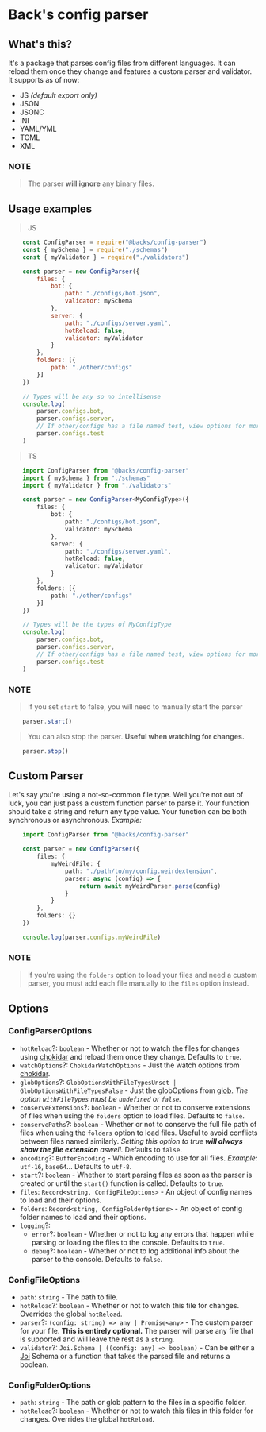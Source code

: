 # Back's config parser
## What's this?
It's a package that parses config files from different languages. It can reload them once they change and features a custom parser and validator. It supports as of now:
- JS *(default export only)*
- JSON
- JSONC
- INI
- YAML/YML
- TOML
- XML
### NOTE
> The parser **will ignore** any binary files.
## Usage examples
> JS
```js
    const ConfigParser = require("@backs/config-parser")
    const { mySchema } = require("./schemas")
    const { myValidator } = require("./validators")

    const parser = new ConfigParser({
        files: {
            bot: {
                path: "./configs/bot.json",
                validator: mySchema
            },
            server: {
                path: "./configs/server.yaml",
                hotReload: false,
                validator: myValidator
            }
        },
        folders: [{
            path: "./other/configs"
        }]
    })

    // Types will be any so no intellisense
    console.log(
        parser.configs.bot,
        parser.configs.server,
        // If other/configs has a file named test, view options for more customization of the name
        parser.configs.test
    )
```
> TS
```ts
    import ConfigParser from "@backs/config-parser"
    import { mySchema } from "./schemas"
    import { myValidator } from "./validators"

    const parser = new ConfigParser<MyConfigType>({
        files: {
            bot: {
                path: "./configs/bot.json",
                validator: mySchema
            },
            server: {
                path: "./configs/server.yaml",
                hotReload: false,
                validator: myValidator
            }
        },
        folders: [{
            path: "./other/configs"
        }]
    })

    // Types will be the types of MyConfigType
    console.log(
        parser.configs.bot,
        parser.configs.server,
        // If other/configs has a file named test, view options for more customization of the name
        parser.configs.test
    )
```
### NOTE
> If you set `start` to false, you will need to manually start the parser
```js
    parser.start()
```
> You can also stop the parser. **Useful when watching for changes.**
```js
    parser.stop()
```
## Custom Parser
Let's say you're using a not-so-common file type. Well you're not out of luck, you can just pass a custom function parser to parse it.
Your function should take a string and return any type value. Your function can be both synchronous or asynchronous.
*Example:*
```ts
    import ConfigParser from "@backs/config-parser"

    const parser = new ConfigParser({
        files: {
            myWeirdFile: {
                path: "./path/to/my/config.weirdextension",
                parser: async (config) => {
                    return await myWeirdParser.parse(config)
                }
            }
        },
        folders: {}
    })

    console.log(parser.configs.myWeirdFile)
```
### NOTE
> If you're using the `folders` option to load your files and need a custom parser, you must add each file manually to the `files` option instead.
## Options
### ConfigParserOptions
- `hotReload`?: `boolean` - Whether or not to watch the files for changes using [chokidar](https://www.npmjs.com/package/chokidar) and reload them once they change. Defaults to `true`.
- `watchOptions`?: `ChokidarWatchOptions` - Just the watch options from [chokidar](https://www.npmjs.com/package/chokidar).
- `globOptions`?: `GlobOptionsWithFileTypesUnset | GlobOptionsWithFileTypesFalse` - Just the globOptions from [glob](https://www.npmjs.com/package/glob). *The option `withFileTypes` must be `undefined` or `false`.*
- `conserveExtensions`?: `boolean` - Whether or not to conserve extensions of files when using the `folders` option to load files. Defaults to `false`.
- `conservePaths`?: `boolean` - Whether or not to conserve the full file path of files when using the `folders` option to load files. Useful to avoid conflicts between files named similarly. *Setting this option to true **will always show the file extension** aswell.* Defaults to `false`.
- `encoding`?: `BufferEncoding` - Which encoding to use for all files. *Example:* `utf-16`, `base64`... Defaults to `utf-8`.
- `start`?: `boolean` - Whether to start parsing files as soon as the parser is created or until the `start()` function is called. Defaults to `true`.
- `files`: `Record<string, ConfigFileOptions>` - An object of config names to load and their options.
- `folders`: `Record<string, ConfigFolderOptions>` - An object of config folder names to load and their options.
- `logging`?:
    - `error`?: `boolean` - Whether or not to log any errors that happen while parsing or loading the files to the console. Defaults to `true`.
    - `debug`?: `boolean` - Whether or not to log additional info about the parser to the console. Defaults to `false`.
### ConfigFileOptions
- `path`: `string` - The path to file.
- `hotReload`?: `boolean` - Whether or not to watch this file for changes. Overrides the global `hotReload`.
- `parser`?: `(config: string) => any | Promise<any>` - The custom parser for your file. **This is entirely optional.** The parser will parse any file that is supported and will leave the rest as a `string`.
- `validator`?: `Joi.Schema | ((config: any) => boolean)` - Can be either a [Joi](https://www.npmjs.com/package/joi) Schema or a function that takes the parsed file and returns a boolean.
### ConfigFolderOptions
- `path`: `string` - The path or glob pattern to the files in a specific folder.
- `hotReload`?: `boolean` - Whether or not to watch this files in this folder for changes. Overrides the global `hotReload`.